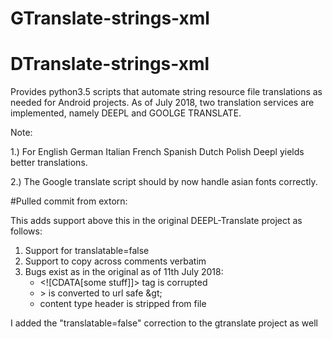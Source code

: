# GTranslate-strings-xml
# DTranslate-strings-xml

Provides python3.5 scripts that automate string resource file translations as needed for Android projects.
As of July 2018, two translation services are implemented, namely DEEPL and GOOLGE TRANSLATE.

Note:

1.) For English
        German
        Italian
        French
        Spanish
        Dutch
        Polish Deepl yields better translations. 
        
2.) The Google translate script should by now handle asian fonts correctly.
   

#Pulled commit from extorn:

This adds support above this in the original DEEPL-Translate project as follows:
1. Support for translatable=false
2. Support to copy across comments verbatim
3. Bugs exist as in the original as of 11th July 2018:
    * &lt;![CDATA[some stuff]]> tag is corrupted
    * &gt; is converted to url safe &amp;gt;
    * content type header is stripped from file

I added the "translatable=false" correction to the gtranslate project as well
